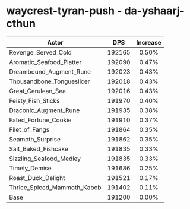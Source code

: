 # waycrest-tyran-push - da-yshaarj-cthun
| Actor | DPS | Increase |
|---|:---:|:---:|
|Revenge_Served_Cold|192165|0.50%|
|Aromatic_Seafood_Platter|192090|0.47%|
|Dreambound_Augment_Rune|192023|0.43%|
|Thousandbone_Tongueslicer|192018|0.43%|
|Great_Cerulean_Sea|192016|0.43%|
|Feisty_Fish_Sticks|191970|0.40%|
|Draconic_Augment_Rune|191935|0.38%|
|Fated_Fortune_Cookie|191910|0.37%|
|Filet_of_Fangs|191864|0.35%|
|Seamoth_Surprise|191862|0.35%|
|Salt_Baked_Fishcake|191835|0.33%|
|Sizzling_Seafood_Medley|191835|0.33%|
|Timely_Demise|191686|0.25%|
|Roast_Duck_Delight|191521|0.17%|
|Thrice_Spiced_Mammoth_Kabob|191402|0.11%|
|Base|191200|0.00%|
